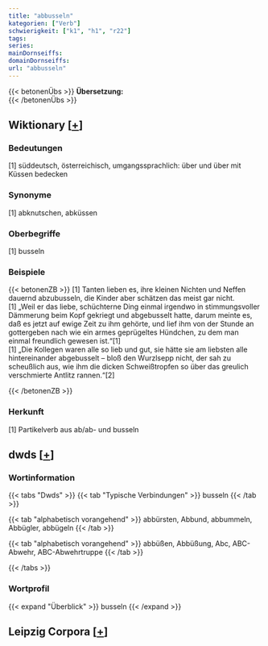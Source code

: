 ```yaml
---
title: "abbusseln"
kategorien: ["Verb"]
schwierigkeit: ["k1", "h1", "r22"]
tags:
series:
mainDornseiffs:
domainDornseiffs:
url: "abbusseln"
---
```


{{< betonenÜbs >}}
**Übersetzung:**  
{{< /betonenÜbs >}}

## Wiktionary [[+](https://de.wiktionary.org/wiki/abbusseln)]

### Bedeutungen
[1] süddeutsch, österreichisch, umgangssprachlich: über und über mit Küssen bedecken  

### Synonyme
[1] abknutschen, abküssen  

### Oberbegriffe
[1] busseln  

### Beispiele
{{< betonenZB >}}
[1] Tanten lieben es, ihre kleinen Nichten und Neffen dauernd abzubusseln, die Kinder aber schätzen das meist gar nicht.  
[1] „Weil er das liebe, schüchterne Ding einmal irgendwo in stimmungsvoller Dämmerung beim Kopf gekriegt und abgebusselt hatte, darum meinte es, daß es jetzt auf ewige Zeit zu ihm gehörte, und lief ihm von der Stunde an gottergeben nach wie ein armes geprügeltes Hündchen, zu dem man einmal freundlich gewesen ist.“[1]  
[1] „Die Kollegen waren alle so lieb und gut, sie hätte sie am liebsten alle hintereinander abgebusselt – bloß den Wurzlsepp nicht, der sah zu scheußlich aus, wie ihm die dicken Schweißtropfen so über das greulich verschmierte Antlitz rannen.“[2]  

{{< /betonenZB >}}
### Herkunft
[1] Partikelverb aus ab/ab- und busseln  



## dwds [[+](https://www.dwds.de/wb/abbusseln)]

### Wortinformation
{{< tabs "Dwds" >}}
{{< tab "Typische Verbindungen" >}}
busseln
{{< /tab >}}

{{< tab "alphabetisch vorangehend" >}}
abbürsten, Abbund, abbummeln, Abbügler, abbügeln
{{< /tab >}}

{{< tab "alphabetisch vorangehend" >}}
abbüßen, Abbüßung, Abc, ABC-Abwehr, ABC-Abwehrtruppe
{{< /tab >}}

{{< /tabs >}}

### Wortprofil
{{< expand "Überblick" >}} busseln {{< /expand >}}

## Leipzig Corpora [[+](https://corpora.uni-leipzig.de/en/res?word=abbusseln&corpusId=deu_newscrawl-public_2018)]

